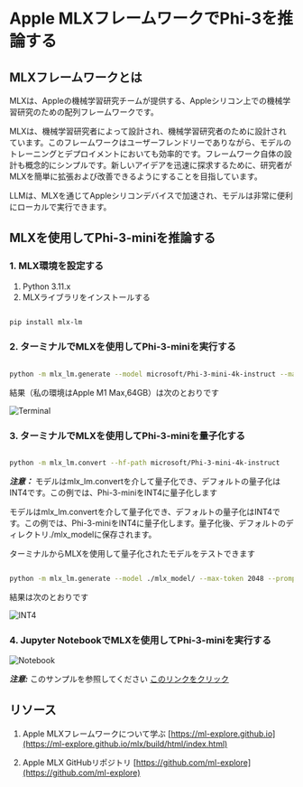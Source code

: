# **Apple MLXフレームワークでPhi-3を推論する**

## **MLXフレームワークとは**

MLXは、Appleの機械学習研究チームが提供する、Appleシリコン上での機械学習研究のための配列フレームワークです。

MLXは、機械学習研究者によって設計され、機械学習研究者のために設計されています。このフレームワークはユーザーフレンドリーでありながら、モデルのトレーニングとデプロイメントにおいても効率的です。フレームワーク自体の設計も概念的にシンプルです。新しいアイデアを迅速に探求するために、研究者がMLXを簡単に拡張および改善できるようにすることを目指しています。

LLMは、MLXを通じてAppleシリコンデバイスで加速され、モデルは非常に便利にローカルで実行できます。

## **MLXを使用してPhi-3-miniを推論する**

### **1. MLX環境を設定する**

1. Python 3.11.x
2. MLXライブラリをインストールする

```bash

pip install mlx-lm

```

### **2. ターミナルでMLXを使用してPhi-3-miniを実行する**

```bash

python -m mlx_lm.generate --model microsoft/Phi-3-mini-4k-instruct --max-token 2048 --prompt  "<|user|>\nCan you introduce yourself<|end|>\n<|assistant|>"

```

結果（私の環境はApple M1 Max,64GB）は次のとおりです

![Terminal](../../imgs/03/MLX/01.png)

### **3. ターミナルでMLXを使用してPhi-3-miniを量子化する**

```bash

python -m mlx_lm.convert --hf-path microsoft/Phi-3-mini-4k-instruct

```

***注意：*** モデルはmlx_lm.convertを介して量子化でき、デフォルトの量子化はINT4です。この例では、Phi-3-miniをINT4に量子化します

モデルはmlx_lm.convertを介して量子化でき、デフォルトの量子化はINT4です。この例では、Phi-3-miniをINT4に量子化します。量子化後、デフォルトのディレクトリ./mlx_modelに保存されます。

ターミナルからMLXを使用して量子化されたモデルをテストできます

```bash

python -m mlx_lm.generate --model ./mlx_model/ --max-token 2048 --prompt  "<|user|>\nCan you introduce yourself<|end|>\n<|assistant|>"

```

結果は次のとおりです

![INT4](../../imgs/03/MLX/02.png)

### **4. Jupyter NotebookでMLXを使用してPhi-3-miniを実行する**

![Notebook](../../imgs/03/MLX/03.png)

***注意:*** このサンプルを参照してください [このリンクをクリック](../../code/03.Inference/MLX/MLX_DEMO.ipynb)

## **リソース**

1. Apple MLXフレームワークについて学ぶ [https://ml-explore.github.io](https://ml-explore.github.io/mlx/build/html/index.html)

2. Apple MLX GitHubリポジトリ [https://github.com/ml-explore](https://github.com/ml-explore)
